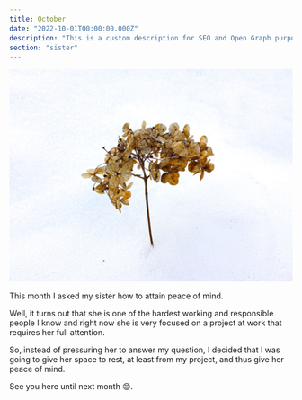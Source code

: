 ```yaml
---
title: October
date: "2022-10-01T00:00:00.000Z"
description: "This is a custom description for SEO and Open Graph purposes, rather than the default generated excerpt. Simply add a description field to the frontmatter."
section: "sister"
---
```


![PostImg](../images/oct22.jpg)

This month I asked my sister how to attain peace of mind.

Well, it turns out that she is one of the hardest working and responsible people I know and right now she is very focused on a project at work that requires her full attention.

So, instead of pressuring her to answer my question, I decided that I was going to give her space to rest, at least from my project, and thus give her peace of mind.

See you here until next month 😊.
